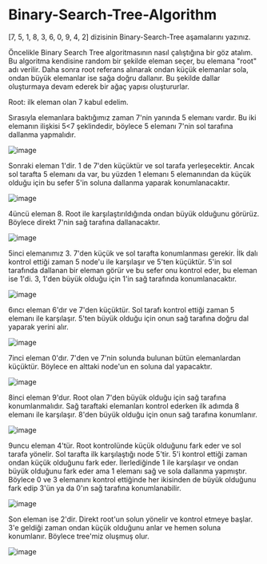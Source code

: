 # Binary-Search-Tree-Algorithm

[7, 5, 1, 8, 3, 6, 0, 9, 4, 2] dizisinin Binary-Search-Tree aşamalarını yazınız.

Öncelikle Binary Search Tree algoritmasının nasıl çalıştığına bir göz atalım. Bu algoritma kendisine random bir şekilde eleman seçer, bu elemana "root" adı verilir. Daha sonra root referans alınarak ondan küçük elemanlar sola, ondan büyük elemanlar ise sağa doğru dallanır. Bu şekilde dallar oluşturmaya devam ederek bir ağaç yapısı oluştururlar.

Root: ilk eleman olan 7 kabul edelim.

Sırasıyla elemanlara baktığımız zaman 7'nin yanında 5 elemanı vardır. Bu iki elemanın ilişkisi 5<7 şeklindedir, böylece 5 elemanı 7'nin sol tarafına dallanma yapmalıdır.

![image](https://user-images.githubusercontent.com/67806354/147416966-bff1a686-1175-4b31-a6e8-cd02ad60615d.png)

Sonraki eleman 1'dir. 1 de 7'den küçüktür ve sol tarafa yerleşecektir. Ancak sol tarafta 5 elemanı da var, bu yüzden 1 elemanı 5 elemanından da küçük olduğu için bu sefer 5'in soluna dallanma yaparak konumlanacaktır.

![image](https://user-images.githubusercontent.com/67806354/147417070-9f013ae1-4c40-4756-a046-8950fba1d18f.png)

4üncü eleman 8. Root ile karşılaştırıldığında ondan büyük olduğunu görürüz. Böylece direkt 7'nin sağ tarafına dallanacaktır.

![image](https://user-images.githubusercontent.com/67806354/147417121-f521fc25-d166-48ca-b3ee-27e71f155407.png)

5inci elemanımız 3. 7'den küçük ve sol tarafta konumlanması gerekir. İlk dalı kontrol ettiği zaman 5 node'u ile karşılaşır ve 5'ten küçüktür. 5'in sol tarafında dallanan bir eleman görür ve bu sefer onu kontrol eder, bu eleman ise 1'di. 3, 1'den büyük olduğu için 1'in sağ tarafında konumlanacaktır.

![image](https://user-images.githubusercontent.com/67806354/147417197-2dfa6b21-15a9-4d82-bc9a-5c75c7dce6a4.png)

6ıncı eleman 6'dır ve 7'den küçüktür. Sol tarafı kontrol ettiği zaman 5 elemanı ile karşılaşır. 5'ten büyük olduğu için onun sağ tarafına doğru dal yaparak yerini alır.

![image](https://user-images.githubusercontent.com/67806354/147417239-f7340b35-f0ac-46b8-8f7b-107037de711e.png)

7inci eleman 0'dır. 7'den ve 7'nin solunda bulunan bütün elemanlardan küçüktür. Böylece en alttaki node'un en soluna dal yapacaktır.

![image](https://user-images.githubusercontent.com/67806354/147417274-5ad33b0d-42f8-42fb-9f34-58f89dbbcfeb.png)

8inci eleman 9'dur. Root olan 7'den büyük olduğu için sağ tarafına konumlanmalıdır. Sağ taraftaki elemanları kontrol ederken ilk adımda 8 elemanı ile karşılaşır. 8'den büyük olduğu için onun sağ tarafına konumlanır.

![image](https://user-images.githubusercontent.com/67806354/147417309-10243f6c-6be4-4a36-9b27-191dab9cd939.png)


9uncu eleman 4'tür. Root kontrolünde küçük olduğunu fark eder ve sol tarafa yönelir. Sol tarafta ilk karşılaştığı node 5'tir. 5'i kontrol ettiği zaman ondan küçük olduğunu fark eder. İlerlediğinde 1 ile karşılaşır ve ondan büyük olduğunu fark eder ama 1 elemanı sağ ve sola dallanma yapmıştır. Böylece 0 ve 3 elemanını kontrol ettiğinde her ikisinden de büyük olduğunu fark edip 3'ün ya da 0'ın sağ tarafına konumlanabilir.

![image](https://user-images.githubusercontent.com/67806354/147417463-1c59245a-9c8e-41f5-990b-6465fa240adb.png)

Son eleman ise 2'dir. Direkt root'un solun yönelir ve kontrol etmeye başlar. 3'e geldiği zaman ondan küçük olduğunu anlar ve hemen soluna konumlanır. Böylece tree'miz oluşmuş olur.

![image](https://user-images.githubusercontent.com/67806354/147417508-79ca31d1-dab7-40b3-b89c-c8f8b393dc33.png)
